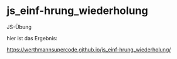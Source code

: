 # js_einf-hrung_wiederholung

JS-Übung

hier ist das Ergebnis:

https://werthmannsupercode.github.io/js_einf-hrung_wiederholung/
